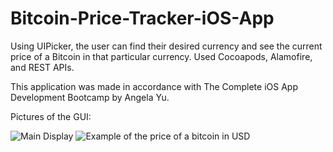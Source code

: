 # Bitcoin-Price-Tracker-iOS-App
Using UIPicker, the user can find their desired currency and see the current price of a Bitcoin in that particular currency. Used Cocoapods, Alamofire, and REST APIs.

This application was made in accordance with The Complete iOS App Development Bootcamp by Angela Yu.

Pictures of the GUI:

![Main Display](https://i.imgur.com/u8rjWLD.png) ![Example of the price of a bitcoin in USD](https://i.imgur.com/qOsLuB9.png)
